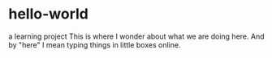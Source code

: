 # hello-world
a learning project
This is where I wonder about what we are doing here. And by "here" I mean typing things in little boxes online.
